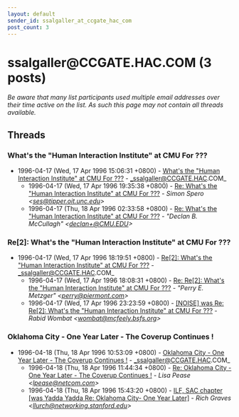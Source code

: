 ```yaml
---
layout: default
sender_id: ssalgaller_at_ccgate_hac_com
post_count: 3
---
```


# ssalgaller<span>@</span>CCGATE.HAC.COM (3 posts)

_Be aware that many list participants used multiple email addresses over their time active on the list. As such this page may not contain all threads available._

## Threads

### What's the "Human Interaction Institute" at CMU For ???
+ 1996-04-17 (Wed, 17 Apr 1996 15:06:31 +0800) - [What's the "Human Interaction Institute" at CMU For ???](/archive/1996/04/7bebc5960c8641b9e19a88a2f17750228ce2c16246b653a362af4eb827b55e5f) - _ssalgaller@CCGATE.HAC.COM_
  + 1996-04-17 (Wed, 17 Apr 1996 19:35:38 +0800) - [Re: What's the "Human Interaction Institute" at CMU For ???](/archive/1996/04/b969854f42598e3f3620ab0ff7f2d4df0fc6c9f9e7628214f793594fcbbc837e) - _Simon Spero \<ses@tipper.oit.unc.edu\>_
  + 1996-04-17 (Thu, 18 Apr 1996 02:33:58 +0800) - [Re: What's the "Human Interaction Institute" at CMU For ???](/archive/1996/04/be43b293b82c06c99ec362ef8842a7c72214744c62c3c2e00790071948fc1b14) - _"Declan B. McCullagh" \<declan+@CMU.EDU\>_

### Re[2]: What's the "Human Interaction Institute" at CMU For ???
+ 1996-04-17 (Wed, 17 Apr 1996 18:19:51 +0800) - [Re[2]: What's the "Human Interaction Institute" at CMU For ???](/archive/1996/04/10227b4c2deda04fd69af6907f80ace3ba9f39619587a83c508d4f1b5f4558e7) - _ssalgaller@CCGATE.HAC.COM_
  + 1996-04-17 (Wed, 17 Apr 1996 18:08:31 +0800) - [Re: Re[2]: What's the "Human Interaction Institute" at CMU For ???](/archive/1996/04/fb543ba9da9f79134842ee06bce03ea781a9d9a04790eef51e917bbc04d02ba2) - _"Perry E. Metzger" \<perry@piermont.com\>_
  + 1996-04-17 (Wed, 17 Apr 1996 23:23:59 +0800) - [[NOISE] was Re: Re[2]: What's the "Human Interaction Institute" at CMU For ???](/archive/1996/04/935d94e4c7ccc387d5383321baabf5708caaad17bb1d417ebf23414dceb9b7a7) - _Rabid Wombat \<wombat@mcfeely.bsfs.org\>_

### Oklahoma City - One Year Later - The Coverup Continues !
+ 1996-04-18 (Thu, 18 Apr 1996 10:53:09 +0800) - [Oklahoma City - One Year Later - The Coverup Continues !](/archive/1996/04/6e301c597b022c63c6cf67b42c24001d434336468a5590f7910f122680a3b1c7) - _ssalgaller@CCGATE.HAC.COM_
  + 1996-04-18 (Thu, 18 Apr 1996 11:44:34 +0800) - [Re: Oklahoma City - One Year Later - The Coverup Continues !](/archive/1996/04/edf1f60c9d71324f997c9b9ed1410b3e5b45d7da75e13afcdda0780f2685d38c) - _Lisa Pease \<lpease@netcom.com\>_
  + 1996-04-18 (Thu, 18 Apr 1996 15:43:20 +0800) - [ILF, SAC chapter [was Yadda Yadda Re: Oklahoma City- One Year Later]](/archive/1996/04/17a925957d8a25006a234dc0b537670ffb06652fd496097731cbd2663ac8a944) - _Rich Graves \<llurch@networking.stanford.edu\>_

